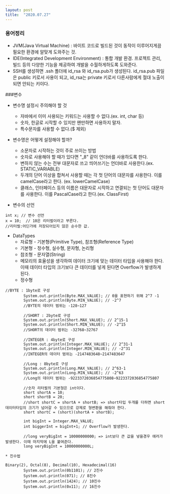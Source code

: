 ```yaml
---
layout: post
title:  "2020.07.27"
---
```


### 용어정리
- JVM(Java Virtual Machine) : 바이트 코드로 빌드된 것이 동작이 이루어지게끔 필요한 환경에 알맞게 도와주는 것.
- IDE(Integrated Development Environment) : 통합 개발 환경. 프로젝트 관리, 빌드 등의 다양한 기능을 제공하여 개발을 수월하게하도록 도와준다.
- SSH를 생성하면 .ssh 폴더에 id_rsa 와 id_rsa.pub가 생성된다. id_rsa.pub 파일은 public 키로서 사용이 되고, id_rsa는 private 키로서 다른사람에게 절대 노출이 되면 안되는 키이다.



###변수
- 변수명 설정시 주의해야 할 것
    * 자바에서 이미 사용되는 키워드는 사용할 수 없다.(ex. int, char 등)
    * 숫자, 한글로 시작할 수 있지만 왠만하면 사용하지 말자.
    * 특수문자를 사용할 수 없다.($ 제외)

- 변수명은 어떻게 설정해야 할까?
    * 소문자로 시작하는 것이 주로 쓰이는 방법
    * 숫자로 사용해야 할 때가 있다면 "_8" 같이 언더바를 사용하도록 한다.
    * 변하지 않는 수는 전부 대문자로 쓰고 띄어쓰기는 언더바로 사용한다.(ex. STATIC_VARIABLE)
    * 두개의 단어 이상을 합쳐서 사용할 때는 각 첫 단어의 대문자를 사용한다. 이를 camelCase라고 한다. (ex. lowerCamelCase)
    * 클래스, 인터페이스 등의 이름은 대문자로 시작하고 연결되는 첫 단어도 대문자를 사용한다. 이를 PascalCase라고 한다.(ex. ClassFirst)

- 변수의 선언
```
int x; // 변수 선언
x = 10;  // 10은 리터럴이라고 부른다.
//리터럴:어딘가에 저장되어있지 않은 순수한 값.
```

- DataTypes
    * 자료형 - 기본형(Primitive Type), 참조형(Reference Type)
    * 기본형 - 정수형, 실수형, 문자형, 논리형
    * 참조형 - 문자열(String)
    * 메모리의 효율성을 생각하여 데이터 크기에 맞는 데이터 타입을 사용해야 한다. 이때 데이터 타입의 크기보다 큰 데이터를 넣게 된다면 Overflow가 발생하게 된다.
    * 정수형
```
//BYTE : 1byte로 구성
        System.out.println(Byte.MAX_VALUE); // 0을 표현하기 위해 2^7 -1
        System.out.println(Byte.MIN_VALUE); // -2^7
        //BYTE의 데이터 범위는 -128~127

        //SHORT : 2byte로 구성
        System.out.println(Short.MAX_VALUE); // 2^15-1
        System.out.println(Short.MIN_VALUE); // -2^15
        //SHORT의 데이터 범위는 -32768~32767

        //INTEGER : 4byte로 구성
        System.out.println(Integer.MAX_VALUE); // 2^31-1
        System.out.println(Integer.MIN_VALUE); // -2^31
        //INTEGER의 데이터 범위는 -2147483648~2147483647

        //Long : 8byte로 구성
        System.out.println(Long.MAX_VALUE); // 2^63-1
        System.out.println(Long.MIN_VALUE); // -2^63
        //Long의 데이터 범위는 -9223372036854775808~9223372036854775807
        
        //숫자 리터럴의 기본형은 int이다.
        short shortA = 10;
        short shortB = 20;
        //short shortC = shortA + shortB; => short타입 두개를 더하면 short데이터타입의 크기가 넘어갈 수 있으므로 강제로 형변환을 해줘야 한다.
        short shortC = (short)(shortA + shortB);

        int bigInt = Integer.MAX_VALUE;
        int biggerInt = bigInt+1; // Overflow가 발생한다.

        //long veryBigInt = 10000000000; => int보다 큰 값을 넣을경우 에러가 발생한다. 이때 마지막에 L을 붙여준다.
        long veryBigInt = 10000000000L;
```
    * 진수법
```
Binary(2), Octal(8), Decimal(10), Hexadecimal(16)
        System.out.println(0b1101); // 2진수
        System.out.println(071); // 8진수
        System.out.println(1424); // 10진수
        System.out.println(0x11); // 16진수
```